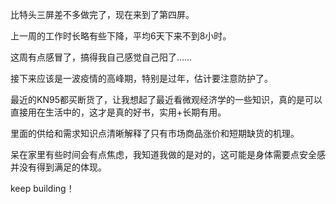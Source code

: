 比特头三屏差不多做完了，现在来到了第四屏。

上一周的工作时长略有些下降，平均6天下来不到8小时。

这周有点感冒了，搞得我自己感觉自己阳了……

接下来应该是一波疫情的高峰期，特别是过年，估计要注意防护了。

最近的KN95都买断货了，让我想起了最近看微观经济学的一些知识，真的是可以直接用在生活中的，这才是真的好书，实用+长期有用。

里面的供给和需求知识点清晰解释了只有市场商品涨价和短期缺货的机理。

呆在家里有些时间会有点焦虑，我知道我做的是对的，这可能是身体需要点安全感并没有得到满足的体现。

keep building！
